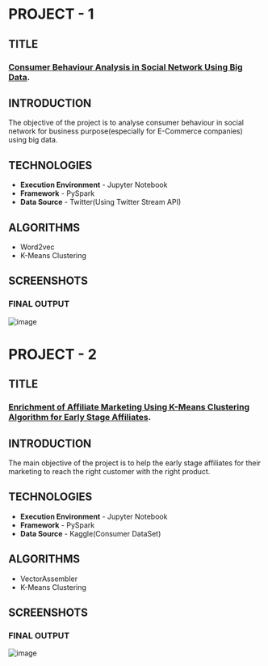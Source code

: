 # PROJECT - 1
## TITLE
### [Consumer Behaviour Analysis in Social Network Using Big Data](https://github.com/Mage1507/Projects/blob/a22fdec75fdf5f3378043f47cecddbdf4388b150/Consumer%20Behaviour).


## INTRODUCTION
The objective of the project is to analyse consumer behaviour in social network for business purpose(especially for E-Commerce companies) using big data.


## TECHNOLOGIES
- **Execution Environment** - Jupyter Notebook
- **Framework** - PySpark
- **Data Source** - Twitter(Using Twitter Stream API)


## ALGORITHMS
- Word2vec
- K-Means Clustering


## SCREENSHOTS
### FINAL OUTPUT
![image](https://user-images.githubusercontent.com/63550437/113383122-d9058480-93a0-11eb-8c21-5c13e1cb9f77.png)


# PROJECT - 2
## TITLE
### [Enrichment of Affiliate Marketing Using K-Means Clustering Algorithm for Early Stage Affiliates](https://github.com/Mage1507/Projects/blob/57877ae98fcfc0d0a077d48b37a6d33f1bc4e045/Affiliate%20Marketing).


## INTRODUCTION
The main objective of the project is to help the early stage affiliates for their marketing to reach the right customer with the right product.


## TECHNOLOGIES
- **Execution Environment** - Jupyter Notebook
- **Framework** - PySpark
- **Data Source** - Kaggle(Consumer DataSet)


## ALGORITHMS
- VectorAssembler
- K-Means Clustering


## SCREENSHOTS
### FINAL OUTPUT
![image](https://user-images.githubusercontent.com/63550437/113382780-fe45c300-939f-11eb-8f1c-e5d15a1f41ef.png)





                  
